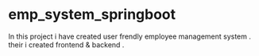 # emp_system_springboot
In this project i have created user frendly employee management system . their i created frontend & backend . 
